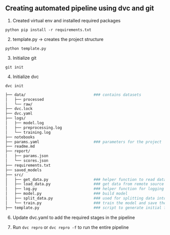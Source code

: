 ## Creating automated pipeline using dvc and git

1. Created virtual env and installed required packages
```
python pip install -r requirements.txt
```
2. template.py -> creates the project structure
```
python template.py
```

3. Initialize git
```
git init
```
4. Initialize dvc
```
dvc init
```

```bash
├── data/                              ### contains datasets
│   ├── processed
│   └── raw/
├── dvc.lock
├── dvc.yaml
├── logs/                             
│   ├── model.log
│   ├── preprocessing.log
│   └── training.log
├── notebooks
├── params.yaml                        ### parameters for the project
├── readme.md
├── report/
│   ├── params.json
│   └── scores.json
├── requirements.txt
├── saved_models
├── src/
│   ├── get_data.py                    ### helper function to read data from config
│   ├── load_data.py                   ### get data from remote source    
│   ├── log.py                         ### helper function for logging
│   ├── model.py                       ### build model 
│   ├── split_data.py                  ### used for splitting data into test and train data
│   └── train.py                       ### train the model and save the best one
├── template.py                        ### script to generate initial file dirs  

```

6. Update dvc.yaml to add the required stages in the pipeline

7. Run ``` dvc repro ``` or ``` dvc repro -f ``` to run the entire pipeline


